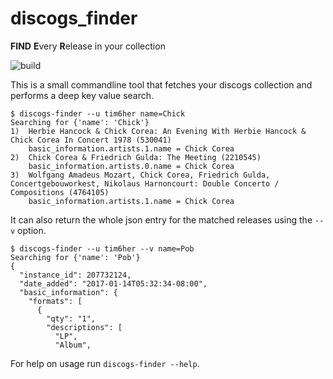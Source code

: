 # discogs_finder
**FIND** **E**very **R**elease in your collection

![build](https://travis-ci.org/tim6her/discogs_finder.svg?branch=master)

This is a small commandline tool that fetches your discogs collection and performs a deep key value search.

    $ discogs-finder --u tim6her name=Chick
    Searching for {'name': 'Chick'}
    1)	Herbie Hancock & Chick Corea: An Evening With Herbie Hancock & Chick Corea In Concert 1978 (530041)
    	basic_information.artists.1.name = Chick Corea
    2)	Chick Corea & Friedrich Gulda: The Meeting (2210545)
    	basic_information.artists.0.name = Chick Corea
    3)	Wolfgang Amadeus Mozart, Chick Corea, Friedrich Gulda, Concertgebouworkest, Nikolaus Harnoncourt: Double Concerto / Compositions (4764105)
    	basic_information.artists.1.name = Chick Corea

It can also return the whole json entry for the matched releases using the `--v` option.

    $ discogs-finder --u tim6her --v name=Pob
    Searching for {'name': 'Pob'}
    {
      "instance_id": 207732124, 
      "date_added": "2017-01-14T05:32:34-08:00", 
      "basic_information": {
        "formats": [
          {
            "qty": "1", 
            "descriptions": [
              "LP", 
              "Album", 

For help on usage run `discogs-finder --help`.